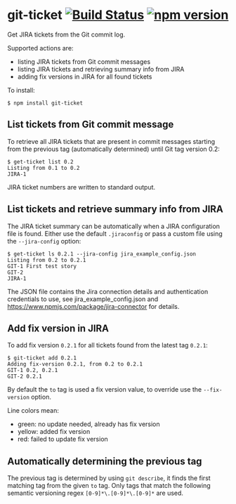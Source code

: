 # git-ticket [![Build Status](https://travis-ci.org/joostmeijles/git-ticket.svg?branch=master)](https://travis-ci.org/joostmeijles/git-ticket) [![npm version](https://badge.fury.io/js/git-ticket.svg)](https://badge.fury.io/js/git-ticket)
Get JIRA tickets from the Git commit log.

Supported actions are:
- listing JIRA tickets from Git commit messages
- listing JIRA tickets and retrieving summary info from JIRA
- adding fix versions in JIRA for all found tickets

To install:
```
$ npm install git-ticket
```

## List tickets from Git commit message
To retrieve all JIRA tickets that are present in commit messages starting from the previous tag (automatically determined) until Git tag version 0.2:
```
$ get-ticket list 0.2
Listing from 0.1 to 0.2
JIRA-1
```
JIRA ticket numbers are written to standard output.

## List tickets and retrieve summary info from JIRA
The JIRA ticket summary can be automatically when a JIRA configuration file is found. Either use the default `.jiraconfig` or pass a custom file using the `--jira-config` option:
```
$ get-ticket ls 0.2.1 --jira-config jira_example_config.json
Listing from 0.2 to 0.2.1
GIT-1 First test story
GIT-2
JIRA-1
```
The JSON file contains the Jira connection details and authentication credentials to use, see jira_example_config.json and https://www.npmjs.com/package/jira-connector for details.

## Add fix version in JIRA
To add fix version `0.2.1` for all tickets found from the latest tag `0.2.1`:
```
$ git-ticket add 0.2.1
Adding fix-version 0.2.1, from 0.2 to 0.2.1
GIT-1 0.2, 0.2.1
GIT-2 0.2.1
```
By default the `to` tag is used a fix version value, to override use the `--fix-version` option.

Line colors mean:
- green: no update needed, already has fix version
- yellow: added fix version
- red: failed to update fix version

## Automatically determining the previous tag
The previous tag is determined by using `git describe`, it finds the first matching tag from the given `to` tag. Only tags that match the following semantic versioning regex `[0-9]*\.[0-9]*\.[0-9]*` are used.
